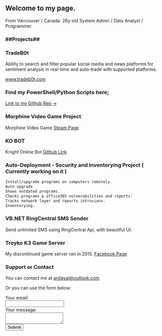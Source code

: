 ## Welcome to my page.

From Vancouver / Canada. 26y old System Admin / Data Analyst / Programmer.

### ##Projects##

### TradeB0t

Ability to search and filter popular social media and news platforms for sentiment analysis in real-time and auto-trade with supported platforms.

<a href = "https://www.tradeb0t.com">www.tradeb0t.com</a>

### Find my PowerShell/Python Scripts here;

[Link to my Github Rep ->](https://github.com/Akkuuu/Powershell-Scripts)

### Morphine Video Game Project

Morphine Video Game <a href = "https://store.steampowered.com/app/410430/Morphine">Steam Page</a>

### KO BOT

Knight Online Bot <a href = "https://github.com/Akkuuu/KO-BOT">Github Link</a>

### Auto-Deployment - Security and Inventorying Project ( Currently working on it )

```markdown
Install/upgrade programs on computers remotely. 
Auto-upgrade
Shows outdated programs.
Checks programs & office365 vulnerabilities and reports.
Tracks network layer and reports intrusions.
Inventorying.

```

### VB.NET RingCentral SMS Sender

Send unlimited SMS using RingCentral Api, with beautiful UI.

### Troyko K3 Game Server

My discontinued game server ran in 2015. <a href = "https://www.facebook.com/TroyKnightOnline">Facebook Page</a>

### Support or Contact

You can contact me at <a href = "mailto: anilayal@outlook.com">anilayal@outlook.com</a>

Or you can use the form below:


<form action="https://formspree.io/xzbjgplp" method="POST">
  <label for="fname">Your email:</label><br>
  <input type="text" id="fname" name="fname" value=""><br>
  <label for="lname">Your message:</label><br>
  <textarea name="message"></textarea><br>
  <input type="submit" value="Submit">
</form> 
